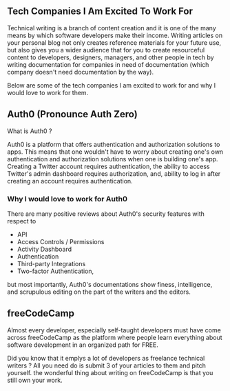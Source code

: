 ## Tech Companies I Am Excited To Work For

Technical writing is a branch of content creation and it is one of the many means by which software developers make their income. Writing articles on your personal blog not only creates reference materials for your future use, but also gives you a wider audience that for you to create resourceful content to developers, designers, managers, and other people in tech by writing documentation for companies in need of documentation (which company doesn't need documentation by the way).

Below are some of the tech companies I am excited to work for and why I would love to work for them.

## Auth0 (Pronounce Auth Zero)
What is Auth0 ? 

Auth0 is a platform that offers authentication and authorization solutions to apps. This means that one wouldn't have to worry about creating one's own authentication and authorization solutions when one is building one's app. Creating a Twitter account requires authentication, the ability to access Twitter's admin dashboard requires authorization, and, ability to log in after creating an account requires authentication. 

### Why I would love to work for Auth0
There are many positive reviews about Auth0's security features with respect to
- API
- Access Controls / Permissions
- Activity Dashboard
- Authentication
- Third-party Integrations
- Two-factor Authentication, 

but most importantly, Auth0's documentations show finess, intelligence, and scrupulous editing on the part of the writers and the editors.

## freeCodeCamp
Almost every developer, especially self-taught developers must have come across freeCodeCamp as the platform where people learn everything about software development in an organized path for FREE. 

Did you know that it emplys a lot of developers as freelance technical writers ? All you need do is submit 3 of your articles to them and pitch yourself. the wonderful thing about writing on freeCodeCamp is that you still own your work. 
